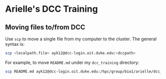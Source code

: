 # Arielle's DCC Training
## Moving files to/from DCC
Use `scp` to move a single file from my computer to the cluster. The general syntax is:
```sh
scp <localpath.file> ayk12@dcc-login.oit.duke.edu:<dccpath>
```
For example, to move `README.md` under my `dcc_training` directory:
```sh
scp README.md ayk12@dcc-login.oit.duke.edu:/hpc/group/bio1/arielle/dcc_training
```